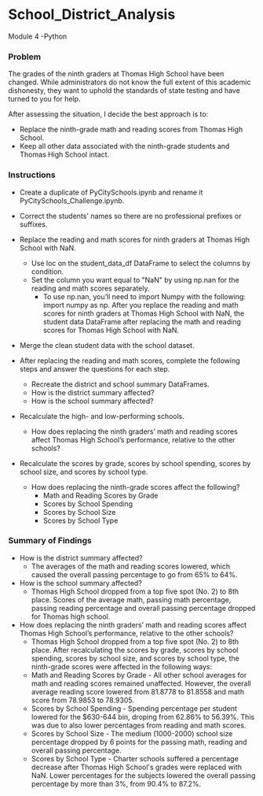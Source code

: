 # School_District_Analysis
Module 4 -Python
### Problem 
The grades of the ninth graders at Thomas High School have been changed. While administrators do not know the full extent of this academic dishonesty, they want to uphold the standards of state testing and have turned to you for help.

After assessing the situation, I decide the best approach is to:

* Replace the ninth-grade math and reading scores from Thomas High School.
* Keep all other data associated with the ninth-grade students and Thomas High School intact.

### Instructions
* Create a duplicate of PyCitySchools.ipynb and rename it PyCitySchools_Challenge.ipynb.
* Correct the students' names so there are no professional prefixes or suffixes.
* Replace the reading and math scores for ninth graders at Thomas High School with NaN.
  * Use loc on the student_data_df DataFrame to select the columns by condition.
  * Set the column you want equal to "NaN" by using np.nan for the reading and math scores separately. 
    * To use np.nan, you’ll need to import Numpy with the following: import numpy as np.
After you replace the reading and math scores for ninth graders at Thomas High School with NaN, the student data DataFrame after replacing the math and reading scores for Thomas High School with NaN.

* Merge the clean student data with the school dataset.
* After replacing the reading and math scores, complete the following steps and answer the questions for each step.
  * Recreate the district and school summary DataFrames.
  * How is the district summary affected?
  * How is the school summary affected?
* Recalculate the high- and low-performing schools.
  * How does replacing the ninth graders’ math and reading scores affect Thomas High School’s performance, relative to the other schools?
* Recalculate the scores by grade, scores by school spending, scores by school size, and scores by school type.
  * How does replacing the ninth-grade scores affect the following?
    * Math and Reading Scores by Grade
    * Scores by School Spending
    * Scores by School Size
    * Scores by School Type
    
 ### Summary of Findings 
  * How is the district summary affected?
     * The averages of the math and reading scores lowered, which caused the overall passing percentage to go from 65% to 64%. 
  * How is the school summary affected?
     * Thomas High School dropped from a top five spot (No. 2) to 8th place. Scores of the average math, passing math percentage, passing reading percentage and overall passing percentage dropped for Thomas high school.
  * How does replacing the ninth graders’ math and reading scores affect Thomas High School’s performance, relative to the other schools?
     * Thomas High School dropped from a top five spot (No. 2) to 8th place. 
After recalculating the scores by grade, scores by school spending, scores by school size, and scores by school type, the ninth-grade scores were affected in the following ways:
    * Math and Reading Scores by Grade - All other school averages for math and reading scores remained unaffected. However, the overall average reading score lowered from 81.8778 to 81.8558 and math score from 78.9853 to 78.9305.
    * Scores by School Spending - Spending percentage per student lowered for the $630-644 bin, droping from 62.86% to 56.39%. This was due to also lower percentages from reading and math scores. 
    * Scores by School Size - The medium (1000-2000) school size percentage dropped by 6 points for the passing math, reading and overall passing percentage. 
    * Scores by School Type - Charter schools suffered a percentage decrease after Thomas High School's grades were replaced with NaN. Lower percentages for the subjects lowered the overall passing percentage by more than 3%, from 90.4% to 87.2%.

